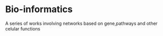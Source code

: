 # Bio-informatics
A series of works involving networks based on gene,pathways and other celular functions
